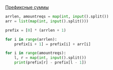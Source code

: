 [Префиксные суммы](https://contest.yandex.ru/contest/29075/problems/A/)

```Python
arrlen, amountreqs = map(int, input().split())
arr = list(map(int, input().split()))

prefix = [0] * (arrlen + 1)

for i in range(arrlen):
    prefix[i + 1] = prefix[i] + arr[i]

for i in range(amountreqs):
    l, r = map(int, input().split())
    print(prefix[r] - prefix[l - 1])
```